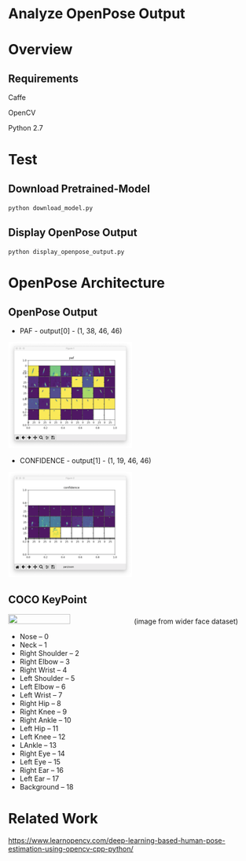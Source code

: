# Analyze OpenPose Output

# Overview

## Requirements

Caffe

OpenCV

Python 2.7

# Test

## Download Pretrained-Model

`python download_model.py`

## Display OpenPose Output

`python display_openpose_output.py`

# OpenPose Architecture

## OpenPose Output

* PAF - output[0] - (1, 38, 46, 46)

<img src="https://github.com/abars/OpenPoseAnalyzer/blob/master/images/paf.png" width="50%" height="50%">

* CONFIDENCE - output[1] - (1, 19, 46, 46)

<img src="https://github.com/abars/OpenPoseAnalyzer/blob/master/images/confidence.png" width="50%" height="50%">

## COCO KeyPoint

<img src="https://github.com/abars/OpenPoseAnalyzer/blob/master/images/keypoint.png" width="50%" height="50%">
(image from wider face dataset)

* Nose – 0
* Neck – 1
* Right Shoulder – 2
* Right Elbow – 3
* Right Wrist – 4
* Left Shoulder – 5
* Left Elbow – 6
* Left Wrist – 7
* Right Hip – 8
* Right Knee – 9
* Right Ankle – 10
* Left Hip – 11
* Left Knee – 12
* LAnkle – 13
* Right Eye – 14
* Left Eye – 15
* Right Ear – 16
* Left Ear – 17
* Background – 18

# Related Work

<https://www.learnopencv.com/deep-learning-based-human-pose-estimation-using-opencv-cpp-python/>
